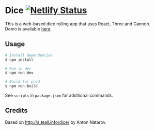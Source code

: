 # Dice [![Netlify Status](https://img.shields.io/netlify/d92bf45a-701b-4916-a4e1-de164713955b)](https://app.netlify.com/sites/dice3d/deploys)

This is a web-based dice rolling app that uses React, Three and Cannon. Demo is available [here](https://dice.andr.mu).

## Usage

```sh
# Install dependencies
$ npm install

# Run in dev
$ npm run dev

# Build for prod
$ npm run build
```

See `scripts` in `package.json` for additional commands.

## Credits

Based on http://a.teall.info/dice/ by Anton Natarov.
